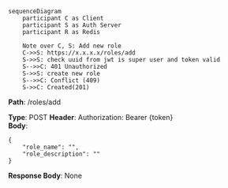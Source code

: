 ```mermaid
sequenceDiagram
    participant C as Client  
    participant S as Auth Server
    participant R as Redis

	Note over C, S: Add new role
	C->>S: https://x.x.x.x/roles/add
	S->>S: check uuid from jwt is super user and token valid
	S-->>C: 401 Unauthorized
	S->>S: create new role
	S-->>C: Conflict (409)
	S->>C: Created(201)

```

**Path**: /roles/add

**Type**: POST 
**Header**: Authorization: Bearer {token}  
**Body**:  
```
{
	"role_name": "",
	"role_description": ""
}
```
**Response Body**:  None
